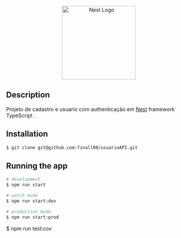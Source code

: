 <p align="center">
  <a href="http://nestjs.com/" target="blank"><img src="https://nestjs.com/img/logo-small.svg" width="200" alt="Nest Logo" /></a>
</p>

[circleci-image]: https://img.shields.io/circleci/build/github/nestjs/nest/master?token=abc123def456
[circleci-url]: https://circleci.com/gh/nestjs/nest

  <!--[![Backers on Open Collective](https://opencollective.com/nest/backers/badge.svg)](https://opencollective.com/nest#backer)
  [![Sponsors on Open Collective](https://opencollective.com/nest/sponsors/badge.svg)](https://opencollective.com/nest#sponsor)-->

## Description
Projeto de cadastro e usuario com authenticação em [Nest](https://github.com/nestjs/nest) framework TypeScript .

## Installation

```bash
$ git clone git@github.com:finall00/usuarioAPI.git
```

## Running the app

```bash
# development
$ npm run start

# watch mode
$ npm run start:dev

# production mode
$ npm run start:prod
```
$ npm run test:cov
```

